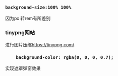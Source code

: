 ### `background-size:100% 100%`

因为px 转rem有所差别

### tinypng网站

进行图片压缩<https://tinypng.com/>

### `    background-color: rgba(0, 0, 0, 0.7);`

实现遮罩弹窗效果